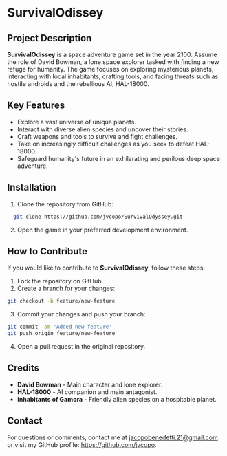 # SurvivalOdissey

## Project Description

**SurvivalOdissey** is a space adventure game set in the year 2100. Assume the role of David Bowman, a lone space explorer tasked with finding a new refuge for humanity. The game focuses on exploring mysterious planets, interacting with local inhabitants, crafting tools, and facing threats such as hostile androids and the rebellious AI, HAL-18000.


## Key Features

- Explore a vast universe of unique planets.
- Interact with diverse alien species and uncover their stories.
- Craft weapons and tools to survive and fight challenges.
- Take on increasingly difficult challenges as you seek to defeat HAL-18000.
- Safeguard humanity's future in an exhilarating and perilous deep space adventure.

## Installation

1. Clone the repository from GitHub:

```bash
  git clone https://github.com/jvcopo/SurvivalOdyssey.git
```


2. Open the game in your preferred development environment.

## How to Contribute

If you would like to contribute to **SurvivalOdissey**, follow these steps:

1. Fork the repository on GitHub.
2. Create a branch for your changes:

```bash
git checkout -b feature/new-feature
```

3. Commit your changes and push your branch:

```bash
git commit -am 'Added new feature'
git push origin feature/new-feature
```


4. Open a pull request in the original repository.

## Credits

- **David Bowman** - Main character and lone explorer.
- **HAL-18000** - AI companion and main antagonist.
- **Inhabitants of Gamora** - Friendly alien species on a hospitable planet.

## Contact

For questions or comments, contact me at jacopobenedetti.21@gmail.com or visit my GitHub profile: https://github.com/jvcopo.



